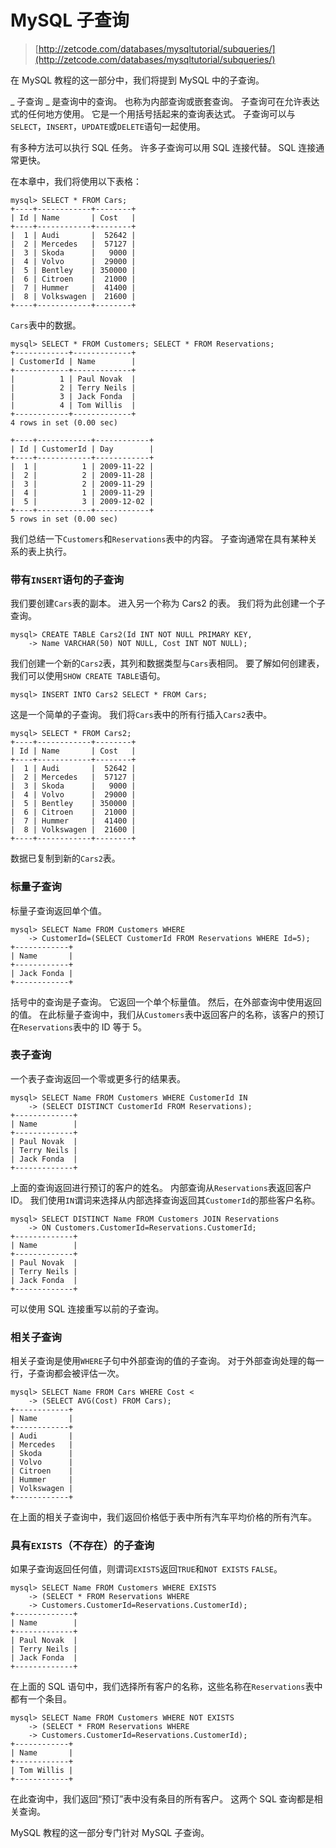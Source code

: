 # MySQL 子查询

> [http://zetcode.com/databases/mysqltutorial/subqueries/](http://zetcode.com/databases/mysqltutorial/subqueries/)

在 MySQL 教程的这一部分中，我们将提到 MySQL 中的子查询。

_ 子查询 _ 是查询中的查询。 也称为内部查询或嵌套查询。 子查询可在允许表达式的任何地方使用。 它是一个用括号括起来的查询表达式。 子查询可以与`SELECT`，`INSERT`，`UPDATE`或`DELETE`语句一起使用。

有多种方法可以执行 SQL 任务。 许多子查询可以用 SQL 连接代替。 SQL 连接通常更快。

在本章中，我们将使用以下表格：

```
mysql> SELECT * FROM Cars;
+----+------------+--------+
| Id | Name       | Cost   |
+----+------------+--------+
|  1 | Audi       |  52642 |
|  2 | Mercedes   |  57127 |
|  3 | Skoda      |   9000 |
|  4 | Volvo      |  29000 |
|  5 | Bentley    | 350000 |
|  6 | Citroen    |  21000 |
|  7 | Hummer     |  41400 |
|  8 | Volkswagen |  21600 |
+----+------------+--------+

```

`Cars`表中的数据。

```
mysql> SELECT * FROM Customers; SELECT * FROM Reservations;
+------------+-------------+
| CustomerId | Name        |
+------------+-------------+
|          1 | Paul Novak  |
|          2 | Terry Neils |
|          3 | Jack Fonda  |
|          4 | Tom Willis  |
+------------+-------------+
4 rows in set (0.00 sec)

+----+------------+------------+
| Id | CustomerId | Day        |
+----+------------+------------+
|  1 |          1 | 2009-11-22 |
|  2 |          2 | 2009-11-28 |
|  3 |          2 | 2009-11-29 |
|  4 |          1 | 2009-11-29 |
|  5 |          3 | 2009-12-02 |
+----+------------+------------+
5 rows in set (0.00 sec)

```

我们总结一下`Customers`和`Reservations`表中的内容。 子查询通常在具有某种关系的表上执行。

### 带有`INSERT`语句的子查询

我们要创建`Cars`表的副本。 进入另一个称为 Cars2 的表。 我们将为此创建一个子查询。

```
mysql> CREATE TABLE Cars2(Id INT NOT NULL PRIMARY KEY, 
    -> Name VARCHAR(50) NOT NULL, Cost INT NOT NULL);

```

我们创建一个新的`Cars2`表，其列和数据类型与`Cars`表相同。 要了解如何创建表，我们可以使用`SHOW CREATE TABLE`语句。

```
mysql> INSERT INTO Cars2 SELECT * FROM Cars;

```

这是一个简单的子查询。 我们将`Cars`表中的所有行插入`Cars2`表中。

```
mysql> SELECT * FROM Cars2;
+----+------------+--------+
| Id | Name       | Cost   |
+----+------------+--------+
|  1 | Audi       |  52642 |
|  2 | Mercedes   |  57127 |
|  3 | Skoda      |   9000 |
|  4 | Volvo      |  29000 |
|  5 | Bentley    | 350000 |
|  6 | Citroen    |  21000 |
|  7 | Hummer     |  41400 |
|  8 | Volkswagen |  21600 |
+----+------------+--------+

```

数据已复制到新的`Cars2`表。

### 标量子查询

标量子查询返回单个值。

```
mysql> SELECT Name FROM Customers WHERE 
    -> CustomerId=(SELECT CustomerId FROM Reservations WHERE Id=5);
+------------+
| Name       |
+------------+
| Jack Fonda |
+------------+

```

括号中的查询是子查询。 它返回一个单个标量值。 然后，在外部查询中使用返回的值。 在此标量子查询中，我们从`Customers`表中返回客户的名称，该客户的预订在`Reservations`表中的 ID 等于 5。

### 表子查询

一个表子查询返回一个零或更多行的结果表。

```
mysql> SELECT Name FROM Customers WHERE CustomerId IN    
    -> (SELECT DISTINCT CustomerId FROM Reservations);
+-------------+
| Name        |
+-------------+
| Paul Novak  |
| Terry Neils |
| Jack Fonda  |
+-------------+

```

上面的查询返回进行预订的客户的姓名。 内部查询从`Reservations`表返回客户 ID。 我们使用`IN`谓词来选择从内部选择查询返回其`CustomerId`的那些客户名称。

```
mysql> SELECT DISTINCT Name FROM Customers JOIN Reservations
    -> ON Customers.CustomerId=Reservations.CustomerId;
+-------------+
| Name        |
+-------------+
| Paul Novak  |
| Terry Neils |
| Jack Fonda  |
+-------------+

```

可以使用 SQL 连接重写以前的子查询。

### 相关子查询

相关子查询是使用`WHERE`子句中外部查询的值的子查询。 对于外部查询处理的每一行，子查询都会被评估一次。

```
mysql> SELECT Name FROM Cars WHERE Cost <
    -> (SELECT AVG(Cost) FROM Cars);
+------------+
| Name       |
+------------+
| Audi       |
| Mercedes   |
| Skoda      |
| Volvo      |
| Citroen    |
| Hummer     |
| Volkswagen |
+------------+

```

在上面的相关子查询中，我们返回价格低于表中所有汽车平均价格的所有汽车。

### 具有`EXISTS`（不存在）的子查询

如果子查询返回任何值，则谓词`EXISTS`返回`TRUE`和`NOT EXISTS` `FALSE`。

```
mysql> SELECT Name FROM Customers WHERE EXISTS
    -> (SELECT * FROM Reservations WHERE
    -> Customers.CustomerId=Reservations.CustomerId);
+-------------+
| Name        |
+-------------+
| Paul Novak  |
| Terry Neils |
| Jack Fonda  |
+-------------+

```

在上面的 SQL 语句中，我们选择所有客户的名称，这些名称在`Reservations`表中都有一个条目。

```
mysql> SELECT Name FROM Customers WHERE NOT EXISTS    
    -> (SELECT * FROM Reservations WHERE 
    -> Customers.CustomerId=Reservations.CustomerId);
+------------+
| Name       |
+------------+
| Tom Willis |
+------------+

```

在此查询中，我们返回“预订”表中没有条目的所有客户。 这两个 SQL 查询都是相关查询。

MySQL 教程的这一部分专门针对 MySQL 子查询。